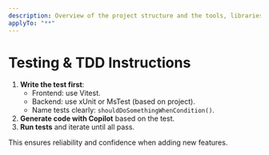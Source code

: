 ```yaml
---
description: Overview of the project structure and the tools, libraries, and frameworks used in the project.
applyTo: "**"
---
```


# Testing & TDD Instructions

1. **Write the test first**:
   - Frontend: use Vitest.
   - Backend: use xUnit or MsTest (based on project).
   - Name tests clearly: `shouldDoSomethingWhenCondition()`.
2. **Generate code with Copilot** based on the test.
3. **Run tests** and iterate until all pass.

This ensures reliability and confidence when adding new features.
